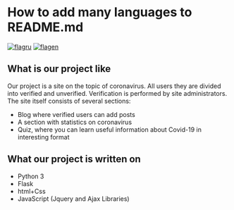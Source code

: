 # How to add many languages to README.md

[![flagru][flagru]][readmeru] [![flagen][flagen]][readmeen]


## What is our project like
Our project is a site on the topic of coronavirus. All users
they are divided into verified and unverified. 
Verification is performed by site administrators.
The site itself consists of several sections:
* Blog where verified users can add posts
* A section with statistics on coronavirus
* Quiz, where you can learn useful information 
about Covid-19 in interesting format

## What our project is written on
* Python 3
* Flask
* html+Css
* JavaScript (Jquery and Ajax Libraries)

[readmeru]: https://github.com/matv3ys/Web-project/blob/master/lang/ru/REAMME.md "Ru"
[flagru]: https://madeas.github.io/src/ru.png

[readmeen]: https://github.com/matv3ys/Web-project/blob/master/README.md "En"
[flagen]: https://madeas.github.io/src/en.png
